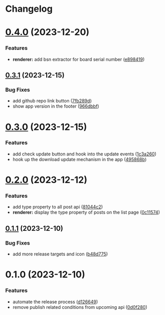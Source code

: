 # Changelog

# [0.4.0](https://github.com/argusherd/auto-baha-post/compare/v0.3.1...v0.4.0) (2023-12-20)


### Features

* **renderer:** add bsn extractor for board serial number ([e898419](https://github.com/argusherd/auto-baha-post/commit/e8984197ec8a4a3f1b076bd7c26119d2e1e10cee))

## [0.3.1](https://github.com/argusherd/auto-baha-post/compare/v0.3.0...v0.3.1) (2023-12-15)


### Bug Fixes

* add github repo link button ([7fb289d](https://github.com/argusherd/auto-baha-post/commit/7fb289d18f810c826912c9c7258e1b2015185c56))
* show app version in the footer ([966dbbf](https://github.com/argusherd/auto-baha-post/commit/966dbbfb2ffda6776c484c28554cc98e25bab214))

# [0.3.0](https://github.com/argusherd/auto-baha-post/compare/v0.2.0...v0.3.0) (2023-12-15)


### Features

* add check update button and hook into the update events ([1c3a260](https://github.com/argusherd/auto-baha-post/commit/1c3a260b9813b50e6150c9e8d1d39abcd529a3d4))
* hook up the download update mechanism in the app ([495868b](https://github.com/argusherd/auto-baha-post/commit/495868bbc215a7c89627019ef27b8b3e4d453d63))

# [0.2.0](https://github.com/argusherd/auto-baha-post/compare/v0.1.1...v0.2.0) (2023-12-12)


### Features

* add type property to all post api ([81044c2](https://github.com/argusherd/auto-baha-post/commit/81044c2884ff624542869564d1c7f18ccb402480))
* **renderer:** display the type property of posts on the list page ([0c11574](https://github.com/argusherd/auto-baha-post/commit/0c11574cf426ae54ac4765fdf02e53992f1d4673))

## [0.1.1](https://github.com/argusherd/auto-baha-post/compare/v0.1.0...v0.1.1) (2023-12-10)


### Bug Fixes

* add more release targets and icon ([b48d775](https://github.com/argusherd/auto-baha-post/commit/b48d775836fe1d46fe160130684177547ff0e1fe))

# 0.1.0 (2023-12-10)


### Features

* automate the release process ([d126649](https://github.com/argusherd/auto-baha-post/commit/d12664984d8c7e0094ec833ececdc02c7b35ed43))
* remove publish related conditions from upcoming api ([0d0f280](https://github.com/argusherd/auto-baha-post/commit/0d0f280556502ed67b2d7f3e8afa1f5b9ceef7ad))
